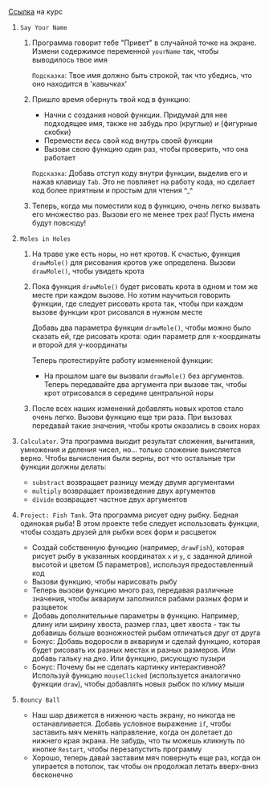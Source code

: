 [Ссылка](https://www.khanacademy.org/computing/computer-programming/programming) на курс

1. `Say Your Name`

   1. Программа говорит тебе "Привет" в случайной точке на экране. Измени содержимое переменной `yourName` так, чтобы выводилось твое имя

      `Подсказка`: Твое имя должно быть строкой, так что убедись, что оно находится в 'кавычках'

   2. Пришло время обернуть твой код в функцию:

      - Начни с создания новой функции. Придумай для нее подходящее имя, также не забудь про (круглые) и {фигурные скобки}
      - Перемести *весь* свой код внутрь своей функции
      - Вызови свою функцию один раз, чтобы проверить, что она работает

      `Подсказка`: Добавь отступ коду внутри функции, выделив его и нажав клавишу `Tab`. Это не повлияет на работу кода, но сделает код более приятным и простым для чтения ^_^

   3. Теперь, когда мы поместили код в функцию, очень легко вызвать его множество раз. Вызови его не менее трех раз! Пусть имена будут повсюду!

2. `Moles in Holes`

   1. На траве уже есть норы, но нет кротов. К счастью, функция `drawMole()` для рисования кротов уже определена. Вызови `drawMole()`, чтобы увидеть крота

   2. Пока функция `drawMole()` будет рисовать крота в одном и том же месте при каждом вызове. Но хотим научиться говорить функции, где следует рисовать крота так, чтобы при каждом вызове функции крот рисовался в нужном месте

      Добавь два параметра функции `drawMole()`, чтобы можно было сказать ей, где рисовать крота: один параметр для х-координаты и второй для у-координаты

      Теперь протестируйте работу изменненой функции:

      - На прошлом шаге вы вызвали `drawMole()` без аргументов. Теперь передавайте два аргумента при вызове так, чтобы крот отрисовался в середине центральной норы

   3. После всех наших изменений добавлять новых кротов стало очень легко. Вызови функцию еще три раза. При вызовах передавай такие значения, чтобы кроты оказались в своих норах

3. `Calculator`. Эта программа выодит результат сложения, вычитания, умножения и деления чисел, но... только сложение выисляется верно. Чтобы вычисления были верны, вот что остальные три функции должны делать:

   - `substract` возвращает разницу между двумя аргументами
   - `multiply` возвращает произведение двух аргументов
   - `divide` возвращает частное двух аргументов

4. `Project: Fish Tank`. Эта программа рисует одну рыбку. Бедная одинокая рыба! В этом проекте тебе следует использовать функции, чтобы создать друзей для рыбки всех форм и расцветок

   - Создай собственную функцию (например, `drawFish`), которая рисует рыбу в указанных координатах `x` и `y`, с заданной длиной высотой и цветом (5 параметров), используя предоставленный код
   - Вызови функцию, чтобы нарисовать рыбу
   - Теперь вызови функцию много раз, передавая различные значения, чтобы аквариум заполнился рабами разных форм и разцветок
   - Добавь дополнительные параметры в функцию. Например, длину или ширину хвоста, размер глаз, цвет хвоста - так ты добавишь больше возножностей рыбам отличаться друг от друга
   - Бонус: Добавь водоросли в аквариум и сделай функцию, которая будет рисовать их разных местах и разных размеров. Или добавь гальку на дно. Или функцию, рисующую пузыри
   - Бонус: Почему бы не сделать картинку интерактивной? Используй функцию `mouseClicked` (используется аналогично функции `draw`), чтобы добавлять новых рыбок по клику мыши

5. `Bouncy Ball`

   - Наш шар движется в нижнюю часть экрану, но никогда не останавливается. Добавь условное выражение `if`, чтобы заставить мяч менять направление, когда он долетает до нижнего края экрана. Не забудь, что ты можешь кликнуть по кнопке `Restart`, чтобы перезапустить программу
   - Хорошо, теперь давай заставим мяч повернуть еще раз, когда он упирается в потолок, так чтобы он продолжал летать вверх-вниз бесконечно
